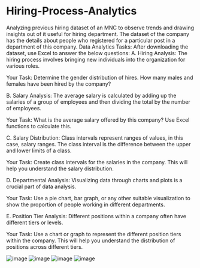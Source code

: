 # Hiring-Process-Analytics
Analyzing previous hiring dataset of an MNC to observe trends and drawing insights out of it useful for hiring department. The dataset of the company has the details about people who registered for a particular post in a department of this company. 
Data Analytics Tasks:
After downloading the dataset, use Excel to answer the below questions: 
A. Hiring Analysis: The hiring process involves bringing new individuals into the organization for various roles.

Your Task: Determine the gender distribution of hires. How many males and females have been hired by the company?

B. Salary Analysis: The average salary is calculated by adding up the salaries of a group of employees and then dividing the total by the number of employees.

Your Task: What is the average salary offered by this company? Use Excel functions to calculate this.

C. Salary Distribution: Class intervals represent ranges of values, in this case, salary ranges. The class interval is the difference between the upper and lower limits of a class.

Your Task: Create class intervals for the salaries in the company. This will help you understand the salary distribution.

D. Departmental Analysis: Visualizing data through charts and plots is a crucial part of data analysis.

Your Task: Use a pie chart, bar graph, or any other suitable visualization to show the proportion of people working in different departments.

E. Position Tier Analysis: Different positions within a company often have different tiers or levels.

Your Task: Use a chart or graph to represent the different position tiers within the company. This will help you understand the distribution of positions across different tiers.

![image](https://github.com/HeyAbhi03/Hiring-Process-Analytics/assets/161314096/f7da065e-27bb-440a-b46c-bf11f1065b53)
![image](https://github.com/HeyAbhi03/Hiring-Process-Analytics/assets/161314096/27130983-6619-4ccf-8ae9-20c0313ed1b5)
![image](https://github.com/HeyAbhi03/Hiring-Process-Analytics/assets/161314096/2cd2783f-6341-4242-8ec2-ec31c0fd7f0b)
![image](https://github.com/HeyAbhi03/Hiring-Process-Analytics/assets/161314096/73721cb9-30ae-4e9f-9643-152923c6b463)
